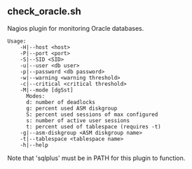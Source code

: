 ## check_oracle.sh
Nagios plugin for monitoring Oracle databases.

    Usage:
        -H|--host <host>
        -P|--port <port>
        -S|--SID <SID>
        -u|--user <db user>
        -p|--password <db password>
        -w|--warning <warning threshold>
        -c|--critical <critical threshold>
        -M|--mode [dgSst]
          Modes:
          d: number of deadlocks
          g: percent used ASM diskgroup
          S: percent used sessions of max configured
          s: number of active user sessions
          t: percent used of tablespace (requires -t)
        -g|--asm-diskgroup <ASM diskgroup name>
        -t|--tablespace <tablespace name>
        -h|--help

Note that 'sqlplus' must be in PATH for this plugin to function.
